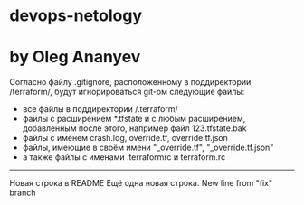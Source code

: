 # devops-netology
# by Oleg Ananyev

Согласно файлу .gitignore, расположенному в поддиректории /terraform/, будут игнорироваться git-ом следующие файлы:

- все файлы в поддиректории /.terraform/
- файлы с расширением *.tfstate и с любым расширением, добавленным после этого, например файл 123.tfstate.bak
- файлы с именем crash.log, override.tf, override.tf.json
- файлы, имеющие в своём имени "_override.tf", "_override.tf.json"
- а также файлы с именами .terraformrc и terraform.rc

---------------------
Новая строка в README
Ещё одна новая строка.
New line from "fix" branch

